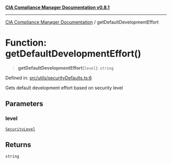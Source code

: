 [**CIA Compliance Manager Documentation v0.8.1**](../README.md)

***

[CIA Compliance Manager Documentation](../globals.md) / getDefaultDevelopmentEffort

# Function: getDefaultDevelopmentEffort()

> **getDefaultDevelopmentEffort**(`level`): `string`

Defined in: [src/utils/securityDefaults.ts:6](https://github.com/Hack23/cia-compliance-manager/blob/aea527f1006de96602c10bb201453301cffe7b07/src/utils/securityDefaults.ts#L6)

Gets default development effort based on security level

## Parameters

### level

[`SecurityLevel`](../type-aliases/SecurityLevel.md)

## Returns

`string`
